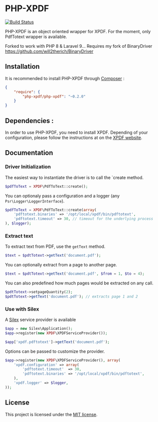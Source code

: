 # PHP-XPDF

[![Build Status](https://secure.travis-ci.org/alchemy-fr/PHP-XPDF.png?branch=master)](http://travis-ci.org/alchemy-fr/PHP-XPDF)

PHP-XPDF is an object oriented wrapper for XPDF. For the moment, only PdfTotext
wrapper is available.

Forked to work with PHP 8 & Laravel 9... Requires my fork of BinaryDriver
https://github.com/will2therich/BinaryDriver

## Installation

It is recommended to install PHP-XPDF through [Composer](http://getcomposer.org) :

```json
{
    "require": {
        "php-xpdf/php-xpdf": "~0.2.0"
    }
}
```

## Dependencies :

In order to use PHP-XPDF, you need to install XPDF. Depending of your
configuration, please follow the instructions at on the
[XPDF website](http://www.foolabs.com/xpdf/download.html).


## Documentation

### Driver Initialization

The easiest way to instantiate the driver is to call the `create method.

```php
$pdfToText = XPDF\PdfToText::create();
```

You can optionaly pass a configuration and a logger (any
`Psr\Logger\LoggerInterface`).

```php
$pdfToText = XPDF\PdfToText::create(array(
    'pdftotext.binaries' => '/opt/local/xpdf/bin/pdftotext',
    'pdftotext.timeout' => 30, // timeout for the underlying process
), $logger);
```

### Extract text

To extract text from PDF, use the `getText` method.

```php
$text = $pdtTotext->getText('document.pdf');
```

You can optionally extract from a page to another page.

```php
$text = $pdtTotext->getText('document.pdf', $from = 1, $to = 4);
```

You can also predefined how much pages would be extracted on any call.

```php
$pdtTotext->setpageQuantity(2);
$pdtTotext->getText('document.pdf'); // extracts page 1 and 2
```

### Use with Silex

A [Silex](http://silex.sensiolabs.org) service provider is available

```php
$app = new Silex\Application();
$app->register(new XPDF\XPDFServiceProvider());

$app['xpdf.pdftotext']->getText('document.pdf');
```

Options can be passed to customize the provider.

```php
$app->register(new XPDF\XPDFServiceProvider(), array(
    'xpdf.configuration' => array(
        'pdftotext.timeout'  => 30,
        'pdftotext.binaries' => '/opt/local/xpdf/bin/pdftotext',
    ),
    'xpdf.logger' => $logger,
));
```

## License

This project is licensed under the [MIT license](http://opensource.org/licenses/MIT).
